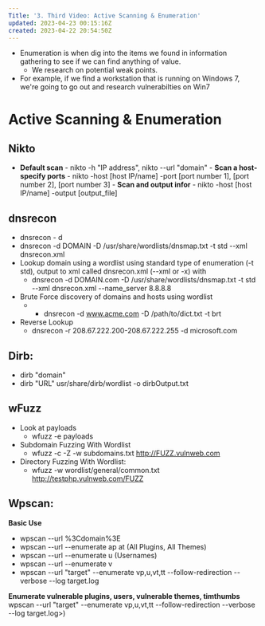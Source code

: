 ```yaml
---
Title: '3. Third Video: Active Scanning & Enumeration'
updated: 2023-04-23 00:15:16Z
created: 2023-04-22 20:54:50Z
---
```


- Enumeration is when dig into the items we found in information gathering to see if we can find anything of value.
	- We research on potential weak points. 
- For example, if we find a workstation that is running on Windows 7, we're going to go out and research vulnerabilties on Win7

# **Active Scanning & Enumeration**

## **Nikto**
- **Default scan**
			- nikto -h "IP address", nikto --url "domain"
		- **Scan a host-specify ports**
			- nikto -host [host IP/name] -port [port number 1], [port number 2], [port number 3]
		- **Scan and output infor**
			- nikto -host [host IP/name] -output [output_file]

## **dnsrecon**
- dnsrecon - d
- dnsrecon -d DOMAIN -D /usr/share/wordlists/dnsmap.txt -t std --xml dnsrecon.xml
- Lookup domain using a wordlist using standard type of enumeration (-t std), output to xml called dnsrecon.xml (--xml or -x) with 
	- dnsrecon -d DOMAIN.com -D /usr/share/wordlists/dnsmap.txt -t std --xml dnsrecon.xml --name_server 8.8.8.8
- Brute Force discovery of domains and hosts using wordlist
	- - dnsrecon -d www.acme.com -D /path/to/dict.txt -t brt
- Reverse Lookup
	- dnsrecon -r 208.67.222.200-208.67.222.255 -d microsoft.com

## **Dirb:** 
- dirb "domain"
- dirb "URL" usr/share/dirb/wordlist -o dirbOutput.txt

## **wFuzz**
- Look at payloads
	- wfuzz -e payloads
- Subdomain Fuzzing With Wordlist
	- wfuzz -c -Z -w subdomains.txt http://FUZZ.vulnweb.com
- Directory Fuzzing With Wordlist:
	- wfuzz -w wordlist/general/common.txt http://testphp.vulnweb.com/FUZZ

## **Wpscan**:
**Basic Use**
- wpscan --url %3Cdomain%3E
- wpscan --url <domain> --enumerate ap at (All Plugins, All Themes)
- wpscan --url <domain> --enumerate u (Usernames)
- wpscan --url <domain> --enumerate v
- wpscan --url "target" --enumerate vp,u,vt,tt --follow-redirection --verbose --log target.log

**Enumerate vulnerable plugins, users, vulnerable themes, timthumbs**
wpscan --url "target" --enumerate vp,u,vt,tt --follow-redirection --verbose --log target.log>)
